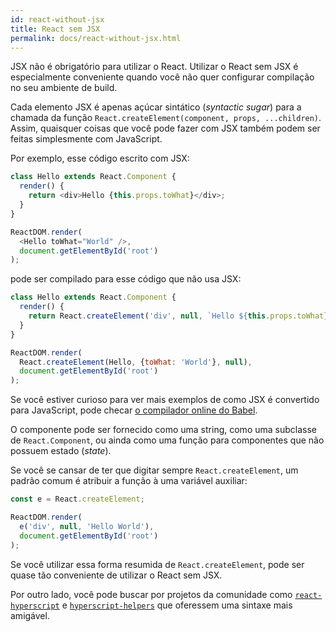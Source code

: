 ```yaml
---
id: react-without-jsx
title: React sem JSX
permalink: docs/react-without-jsx.html
---
```


JSX não é obrigatório para utilizar o React. Utilizar o React sem JSX é especialmente conveniente quando você não quer configurar compilação no seu ambiente de build.

Cada elemento JSX é apenas açúcar sintático (_syntactic sugar_) para a chamada da função `React.createElement(component, props, ...children)`. Assim, quaisquer coisas que você pode fazer com JSX também podem ser feitas simplesmente com JavaScript.

Por exemplo, esse código escrito com JSX:

```js
class Hello extends React.Component {
  render() {
    return <div>Hello {this.props.toWhat}</div>;
  }
}

ReactDOM.render(
  <Hello toWhat="World" />,
  document.getElementById('root')
);
```

pode ser compilado para esse código que não usa JSX:

```js
class Hello extends React.Component {
  render() {
    return React.createElement('div', null, `Hello ${this.props.toWhat}`);
  }
}

ReactDOM.render(
  React.createElement(Hello, {toWhat: 'World'}, null),
  document.getElementById('root')
);
```

Se você estiver curioso para ver mais exemplos de como JSX é convertido para JavaScript, pode checar [o compilador online do Babel](babel://jsx-simple-example).

O componente pode ser fornecido como uma string, como uma subclasse de `React.Component`, ou ainda como uma função para componentes que não possuem estado (_state_).

Se você se cansar de ter que digitar sempre `React.createElement`, um padrão comum é atribuir a função à uma variável auxiliar:

```js
const e = React.createElement;

ReactDOM.render(
  e('div', null, 'Hello World'),
  document.getElementById('root')
);
```

Se você utilizar essa forma resumida de `React.createElement`, pode ser quase tão conveniente de utilizar o React sem JSX.

Por outro lado, você pode buscar por projetos da comunidade como [`react-hyperscript`](https://github.com/mlmorg/react-hyperscript) e [`hyperscript-helpers`](https://github.com/ohanhi/hyperscript-helpers) que oferessem uma sintaxe mais amigável.
